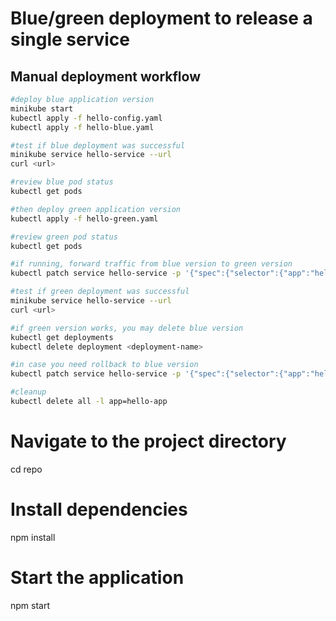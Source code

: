 # Blue/green deployment to release a single service

## Manual deployment workflow

```bash
#deploy blue application version
minikube start
kubectl apply -f hello-config.yaml
kubectl apply -f hello-blue.yaml

#test if blue deployment was successful
minikube service hello-service --url
curl <url>

#review blue pod status
kubectl get pods

#then deploy green application version
kubectl apply -f hello-green.yaml

#review green pod status
kubectl get pods

#if running, forward traffic from blue version to green version
kubectl patch service hello-service -p '{"spec":{"selector":{"app":"hello-app","environment":"green"}}}'

#test if green deployment was successful
minikube service hello-service --url
curl <url>

#if green version works, you may delete blue version
kubectl get deployments
kubectl delete deployment <deployment-name>

#in case you need rollback to blue version
kubectl patch service hello-service -p '{"spec":{"selector":{"app":"hello-app","environment":"blue"}}}'

#cleanup
kubectl delete all -l app=hello-app
```








# Navigate to the project directory
cd repo

# Install dependencies
npm install

# Start the application
npm start


